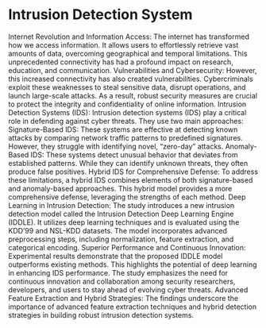 # Intrusion Detection System 

Internet Revolution and Information Access: The internet has transformed how we access information. It allows users to effortlessly retrieve vast amounts of data, overcoming geographical and temporal limitations. This unprecedented connectivity has had a profound impact on research, education, and communication.
Vulnerabilities and Cybersecurity: However, this increased connectivity has also created vulnerabilities. Cybercriminals exploit these weaknesses to steal sensitive data, disrupt operations, and launch large-scale attacks. As a result, robust security measures are crucial to protect the integrity and confidentiality of online information.
Intrusion Detection Systems (IDS): Intrusion detection systems (IDS) play a critical role in defending against cyber threats. They use two main approaches:
Signature-Based IDS: These systems are effective at detecting known attacks by comparing network traffic patterns to predefined signatures. However, they struggle with identifying novel, “zero-day” attacks.
Anomaly-Based IDS: These systems detect unusual behavior that deviates from established patterns. While they can identify unknown threats, they often produce false positives.
Hybrid IDS for Comprehensive Defense: To address these limitations, a hybrid IDS combines elements of both signature-based and anomaly-based approaches. This hybrid model provides a more comprehensive defense, leveraging the strengths of each method.
Deep Learning in Intrusion Detection: The study introduces a new intrusion detection model called the Intrusion Detection Deep Learning Engine (IDDLE). It utilizes deep learning techniques and is evaluated using the KDD’99 and NSL-KDD datasets. The model incorporates advanced preprocessing steps, including normalization, feature extraction, and categorical encoding.
Superior Performance and Continuous Innovation: Experimental results demonstrate that the proposed IDDLE model outperforms existing methods. This highlights the potential of deep learning in enhancing IDS performance. The study emphasizes the need for continuous innovation and collaboration among security researchers, developers, and users to stay ahead of evolving cyber threats.
Advanced Feature Extraction and Hybrid Strategies: The findings underscore the importance of advanced feature extraction techniques and hybrid detection strategies in building robust intrusion detection systems.
